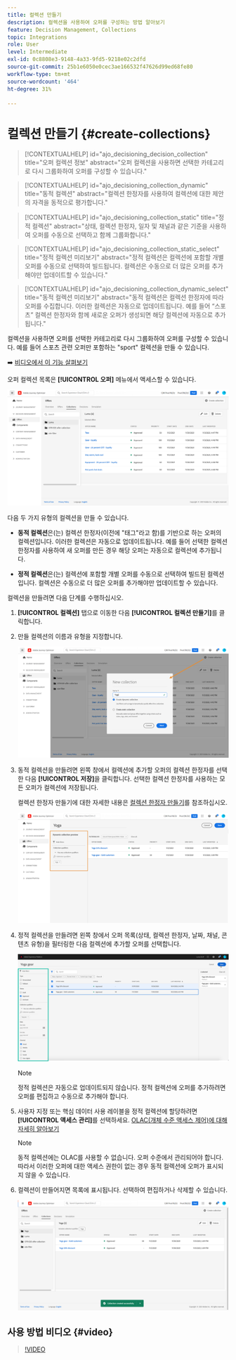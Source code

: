 ```yaml
---
title: 컬렉션 만들기
description: 컬렉션을 사용하여 오퍼를 구성하는 방법 알아보기
feature: Decision Management, Collections
topic: Integrations
role: User
level: Intermediate
exl-id: 0c8808e3-9148-4a33-9fd5-9218e02c2dfd
source-git-commit: 25b1e6050e0cec3ae166532f47626d99ed68fe80
workflow-type: tm+mt
source-wordcount: '464'
ht-degree: 31%

---
```


# 컬렉션 만들기 {#create-collections}

>[!CONTEXTUALHELP]
>id="ajo_decisioning_decision_collection"
>title="오퍼 컬렉션 정보"
>abstract="오퍼 컬렉션을 사용하면 선택한 카테고리로 다시 그룹화하여 오퍼를 구성할 수 있습니다."

>[!CONTEXTUALHELP]
>id="ajo_decisioning_collection_dynamic"
>title="동적 컬렉션"
>abstract="컬렉션 한정자를 사용하여 컬렉션에 대한 제안의 자격을 동적으로 평가합니다."

>[!CONTEXTUALHELP]
>id="ajo_decisioning_collection_static"
>title="정적 컬렉션"
>abstract="상태, 컬렉션 한정자, 일자 및 채널과 같은 기준을 사용하여 오퍼를 수동으로 선택하고 함께 그룹화합니다."

>[!CONTEXTUALHELP]
>id="ajo_decisioning_collection_static_select"
>title="정적 컬렉션 미리보기"
>abstract="정적 컬렉션은 컬렉션에 포함할 개별 오퍼를 수동으로 선택하여 빌드됩니다. 컬렉션은 수동으로 더 많은 오퍼를 추가해야만 업데이트할 수 있습니다."

>[!CONTEXTUALHELP]
>id="ajo_decisioning_collection_dynamic_select"
>title="동적 컬렉션 미리보기"
>abstract="동적 컬렉션은 컬렉션 한정자에 따라 오퍼를 수집합니다. 이러한 컬렉션은 자동으로 업데이트됩니다. 예를 들어 “스포츠” 컬렉션 한정자와 함께 새로운 오퍼가 생성되면 해당 컬렉션에 자동으로 추가됩니다."

컬렉션을 사용하면 오퍼를 선택한 카테고리로 다시 그룹화하여 오퍼를 구성할 수 있습니다. 예를 들어 스포츠 관련 오퍼만 포함하는 &quot;sport&quot; 컬렉션을 만들 수 있습니다.

➡️ [비디오에서 이 기능 살펴보기](#video)

오퍼 컬렉션 목록은 **[!UICONTROL 오퍼]** 메뉴에서 액세스할 수 있습니다.

![](../assets/collections_list.png)

다음 두 가지 유형의 컬렉션을 만들 수 있습니다.

* **동적 컬렉션**&#x200B;은(는) 컬렉션 한정자(이전에 &quot;태그&quot;라고 함)를 기반으로 하는 오퍼의 컬렉션입니다. 이러한 컬렉션은 자동으로 업데이트됩니다. 예를 들어 선택한 컬렉션 한정자를 사용하여 새 오퍼를 만든 경우 해당 오퍼는 자동으로 컬렉션에 추가됩니다.

* **정적 컬렉션**&#x200B;은(는) 컬렉션에 포함할 개별 오퍼를 수동으로 선택하여 빌드된 컬렉션입니다. 컬렉션은 수동으로 더 많은 오퍼를 추가해야만 업데이트할 수 있습니다.

컬렉션을 만들려면 다음 단계를 수행하십시오.

1. **[!UICONTROL 컬렉션]** 탭으로 이동한 다음 **[!UICONTROL 컬렉션 만들기]**&#x200B;를 클릭합니다.

1. 만들 컬렉션의 이름과 유형을 지정합니다.

   ![](../assets/collection_create.png)

1. 동적 컬렉션을 만들려면 왼쪽 창에서 컬렉션에 추가할 오퍼의 컬렉션 한정자를 선택한 다음 **[!UICONTROL 저장]**&#x200B;을 클릭합니다. 선택한 컬렉션 한정자를 사용하는 모든 오퍼가 컬렉션에 저장됩니다.

   컬렉션 한정자 만들기에 대한 자세한 내용은 [컬렉션 한정자 만들기](../offer-library/creating-tags.md)를 참조하십시오.

   ![](../assets/dynamic_collection.png)

1. 정적 컬렉션을 만들려면 왼쪽 창에서 오퍼 목록(상태, 컬렉션 한정자, 날짜, 채널, 콘텐츠 유형)을 필터링한 다음 컬렉션에 추가할 오퍼를 선택합니다.

   ![](../assets/static_collection.png)

   >[!NOTE]
   >
   >정적 컬렉션은 자동으로 업데이트되지 않습니다. 정적 컬렉션에 오퍼를 추가하려면 오퍼를 편집하고 수동으로 추가해야 합니다.

1. 사용자 지정 또는 핵심 데이터 사용 레이블을 정적 컬렉션에 할당하려면 **[!UICONTROL 액세스 관리]**&#x200B;를 선택하세요. [OLAC(개체 수준 액세스 제어)에 대해 자세히 알아보기](../../administration/object-based-access.md)

   >[!NOTE]
   >
   >동적 컬렉션에는 OLAC를 사용할 수 없습니다. 오퍼 수준에서 관리되어야 합니다. 따라서 이러한 오퍼에 대한 액세스 권한이 없는 경우 동적 컬렉션에 오퍼가 표시되지 않을 수 있습니다.

1. 컬렉션이 만들어지면 목록에 표시됩니다. 선택하여 편집하거나 삭제할 수 있습니다.

   ![](../assets/collection_created.png)

## 사용 방법 비디오 {#video}

>[!VIDEO](https://video.tv.adobe.com/v/329376?quality=12)


